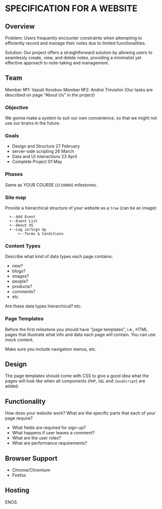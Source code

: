 # SPECIFICATION FOR A WEBSITE

## Overview

Problem: Users frequently encounter constraints when attempting to efficiently record and manage their notes due to limited functionalities.

Solution: Our project offers a straightforward solution by allowing users to seamlessly create, view, and delete notes, providing a minimalist yet effective approach to note-taking and management.

## Team

Member №1: Vassili Korobov
Member №2: Andrei Timoshin
(Our tasks are described on page "About Us" in the project)

### Objective

We gonna make a system to suit our own convenience, so that we might not use our brains in the future.

### Goals

* Design and Structure        27 February
* server-side scripting       26 March
* Data and UI interactions    23 April
* Complete Project            01 May

### Phases

Same as YOUR COURSE (`ICS0008`) milestones.

### Site map

Provide a hierarchical structure of your website as a `tree` (can be an image):

```
  +--Add Event
  +--Event List
  +--About US
  +--Log in/Sign Up
      +--Terms & Conditions
```

### Content Types

Describe what kind of data types each page contains:

* new?
* blogs?
* images?
* people?
* products?
* comments?
* etc

Are these data types hierarchical? etc.

### Page Templates

Before the first milestone you should have "page templates", i.e., HTML pages that illustrate what info and data each page will contain. You can use mock content.

Make sure you include navigation menus, etc.

## Design

The page templates should come with CSS to give a good idea what the pages will look like when all components (`PHP`, `SQL` and `JavaScript`) are added.

## Functionality

How does your website work? What are the specific parts that each of your page require?

* What fields are required for sign-up?
* What happens if user leaves a comment?
* What are the user roles?
* What are performance requirements?

## Browser Support

* Chrome/Chromium
* Firefox 

## Hosting

ENOS.
